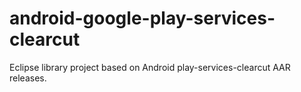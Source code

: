 # android-google-play-services-clearcut
Eclipse library project based on Android play-services-clearcut AAR releases. 
